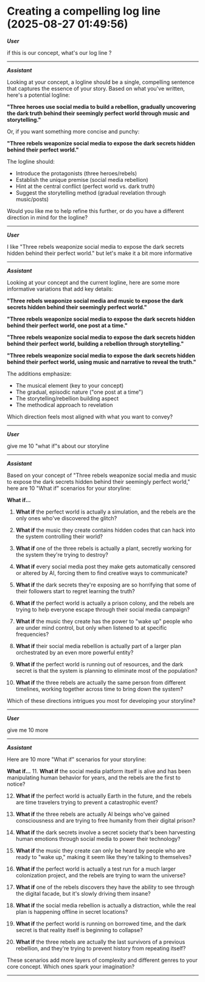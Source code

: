<!-- Generated by SpecStory -->

# Creating a compelling log line (2025-08-27 01:49:56)

_**User**_

if this is our concept, what's our log line ? 

---

_**Assistant**_

Looking at your concept, a logline should be a single, compelling sentence that captures the essence of your story. Based on what you've written, here's a potential logline:

**"Three heroes use social media to build a rebellion, gradually uncovering the dark truth behind their seemingly perfect world through music and storytelling."**

Or, if you want something more concise and punchy:

**"Three rebels weaponize social media to expose the dark secrets hidden behind their perfect world."**

The logline should:
- Introduce the protagonists (three heroes/rebels)
- Establish the unique premise (social media rebellion)
- Hint at the central conflict (perfect world vs. dark truth)
- Suggest the storytelling method (gradual revelation through music/posts)

Would you like me to help refine this further, or do you have a different direction in mind for the logline?

---

_**User**_

I like "Three rebels weaponize social media to expose the dark secrets hidden behind their perfect world." but let's make it a bit more informative

---

_**Assistant**_

Looking at your concept and the current logline, here are some more informative variations that add key details:

**"Three rebels weaponize social media and music to expose the dark secrets hidden behind their seemingly perfect world."**

**"Three rebels weaponize social media to expose the dark secrets hidden behind their perfect world, one post at a time."**

**"Three rebels weaponize social media to expose the dark secrets hidden behind their perfect world, building a rebellion through storytelling."**

**"Three rebels weaponize social media to expose the dark secrets hidden behind their perfect world, using music and narrative to reveal the truth."**

The additions emphasize:
- The musical element (key to your concept)
- The gradual, episodic nature ("one post at a time")
- The storytelling/rebellion building aspect
- The methodical approach to revelation

Which direction feels most aligned with what you want to convey?

---

_**User**_

give me 10 "what if"s about our storyline

---

_**Assistant**_

Based on your concept of "Three rebels weaponize social media and music to expose the dark secrets hidden behind their seemingly perfect world," here are 10 "What if" scenarios for your storyline:

**What if...**
1. **What if** the perfect world is actually a simulation, and the rebels are the only ones who've discovered the glitch?

2. **What if** the music they create contains hidden codes that can hack into the system controlling their world?

3. **What if** one of the three rebels is actually a plant, secretly working for the system they're trying to destroy?

4. **What if** every social media post they make gets automatically censored or altered by AI, forcing them to find creative ways to communicate?

5. **What if** the dark secrets they're exposing are so horrifying that some of their followers start to regret learning the truth?

6. **What if** the perfect world is actually a prison colony, and the rebels are trying to help everyone escape through their social media campaign?

7. **What if** the music they create has the power to "wake up" people who are under mind control, but only when listened to at specific frequencies?

8. **What if** their social media rebellion is actually part of a larger plan orchestrated by an even more powerful entity?

9. **What if** the perfect world is running out of resources, and the dark secret is that the system is planning to eliminate most of the population?

10. **What if** the three rebels are actually the same person from different timelines, working together across time to bring down the system?

Which of these directions intrigues you most for developing your storyline?

---

_**User**_

give me 10 more

---

_**Assistant**_

Here are 10 more "What if" scenarios for your storyline:

**What if...**
11. **What if** the social media platform itself is alive and has been manipulating human behavior for years, and the rebels are the first to notice?

12. **What if** the perfect world is actually Earth in the future, and the rebels are time travelers trying to prevent a catastrophic event?

13. **What if** the three rebels are actually AI beings who've gained consciousness and are trying to free humanity from their digital prison?

14. **What if** the dark secrets involve a secret society that's been harvesting human emotions through social media to power their technology?

15. **What if** the music they create can only be heard by people who are ready to "wake up," making it seem like they're talking to themselves?

16. **What if** the perfect world is actually a test run for a much larger colonization project, and the rebels are trying to warn the universe?

17. **What if** one of the rebels discovers they have the ability to see through the digital facade, but it's slowly driving them insane?

18. **What if** the social media rebellion is actually a distraction, while the real plan is happening offline in secret locations?

19. **What if** the perfect world is running on borrowed time, and the dark secret is that reality itself is beginning to collapse?

20. **What if** the three rebels are actually the last survivors of a previous rebellion, and they're trying to prevent history from repeating itself?

These scenarios add more layers of complexity and different genres to your core concept. Which ones spark your imagination?

---


